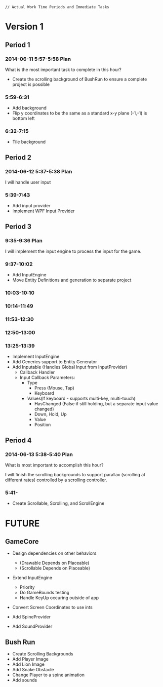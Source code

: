 ~~~
// Actual Work Time Periods and Immediate Tasks
~~~

# Version 1

## Period 1

### 2014-06-11 5:57-5:58 Plan

What is the most important task to complete in this hour?

- Create the scrolling background of BushRun to ensure a complete project is possible

### 5:59-6:31

- Add background
- Flip y coordinates to be the same as a standard x-y plane (-1,-1) is bottom left

### 6:32-7:15

- Tile background


## Period 2

### 2014-06-12 5:37-5:38 Plan

I will handle user input

### 5:39-7:43

- Add input provider
- Implement WPF Input Provider

## Period 3

### 9:35-9:36 Plan

I will implement the input engine to process the input for the game.

### 9:37-10:02

- Add InputEngine
- Move Entity Definitions and generation to separate project

### 10:03-10:10
### 10:14-11:49
### 11:53-12:30
### 12:50-13:00
### 13:25-13:39

- Implement InputEngine
- Add Generics support to Entity Generator
- Add Inputable (Handles Global Input from InputProvider)
	- Callback Handler
	- Input Callback Parameters:
		- Type
			- Press (Mouse, Tap)
			- Keyboard
		- Values(If keyboard - supports multi-key, multi-touch)
			- HasChanged (False if still holding, but a separate input value changed)
			- Down, Hold, Up
			- Value
			- Position

## Period 4

### 2014-06-13 5:38-5:40 Plan

What is most important to accomplish this hour?

I will finish the scrolling backgrounds to support parallax (scrolling at different rates) controlled by a scrolling controller.

### 5:41-

- Create Scrollable, Scrolling, and ScrollEngine



# FUTURE

## GameCore

- Design dependencies on other behaviors 
	- (Drawable Depends on Placeable)
	- (Scrollable Depends on Placeable)

- Extend InputEngine
	- Priority
	- Do GameBounds testing
	- Handle KeyUp occuring outside of app

- Convert Screen Coordinates to use ints
- Add SpineProvider
- Add SoundProvider

## Bush Run
- Create Scrolling Backgrounds
- Add Player Image
- Add Lion Image
- Add Snake Obstacle
- Change Player to a spine animation
- Add sounds
